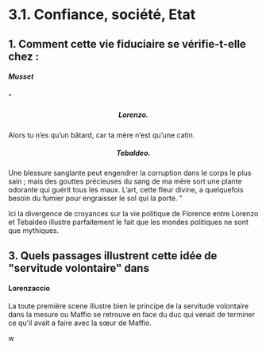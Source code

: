 # 3.1. Confiance, société, Etat
## 1. Comment cette vie fiduciaire se vérifie-t-elle chez :
##### Musset
"
<h5 align="center">Lorenzo.</h5>

Alors tu n’es qu’un bâtard, car ta mère n’est qu’une catin.

<h5 align="center">Tebaldeo.</h5>

Une blessure sanglante peut engendrer la corruption dans le corps le plus sain ; mais des gouttes précieuses du sang de ma mère sort une plante odorante qui guérit tous les maux. L’art, cette fleur divine, a quelquefois besoin du fumier pour engraisser le sol qui la porte.
"

Ici la divergence de croyances sur la vie politique de Florence entre Lorenzo et Tebaldeo illustre parfaitement le fait que les mondes politiques ne sont que mythiques. 




## 3. Quels passages illustrent cette idée de "servitude volontaire" dans 
#### Lorenzaccio
La toute première scene illustre bien le principe de la servitude volontaire dans la mesure ou Maffio se retrouve en face du duc qui venait de terminer ce qu'il avait a faire avec la sœur de Maffio. 

w